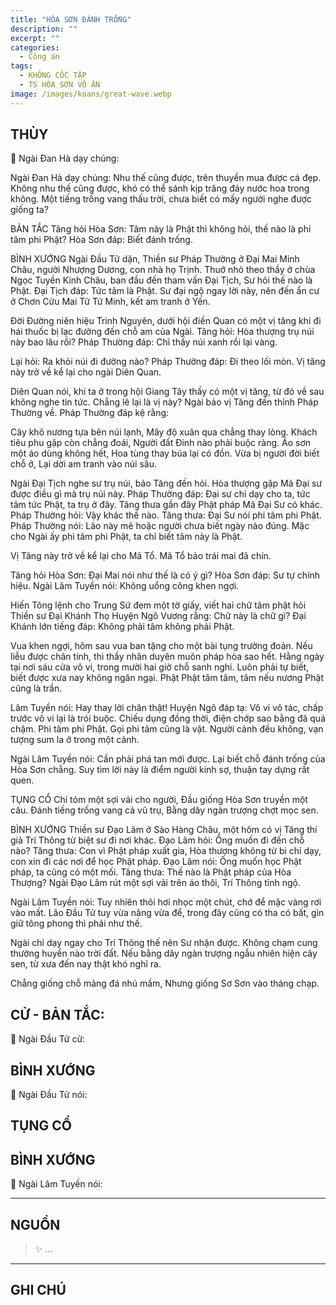 ```yaml
---
title: "HÒA SƠN ĐÁNH TRỐNG"
description: ""
excerpt: ""
categories:
  - Công án
tags:
  - KHÔNG CỐC TẬP
  - TS HÒA SƠN VÔ ÂN 
image: /images/koans/great-wave.webp
---
```


## THÙY

📢 Ngài Đan Hà dạy chúng:



Ngài Đan Hà dạy chúng:
Nhu thế cũng được, trên thuyền mua được cá đẹp. Không nhu thế cũng được, khó có thể sánh kịp trăng đáy nước hoa trong không. Một tiếng trống vang thấu trời, chưa biết có mấy người nghe được giống ta?

BẢN TẮC
Tăng hỏi Hòa Sơn: Tâm này là Phật thì không hỏi, thế nào là phi tâm phi Phật?
Hòa Sơn đáp: Biết đánh trống.

BÌNH XƯỚNG
Ngài Đầu Tử dặn, Thiền sư Pháp Thường ở Đại Mai Minh Châu, người Nhượng Dương, con nhà họ Trịnh. Thuở nhỏ theo thầy ở chùa Ngọc Tuyền Kinh Châu, ban đầu đến tham vấn Đại Tịch, Sư hỏi thế nào là Phật.
Đại Tịch đáp: Tức tâm là Phật.
Sư đại ngộ ngay lời này, nên đến ẩn cư ở Chơn Cửu Mai Tử Tứ Minh, kết am tranh ở Yến.

Đời Đường niên hiệu Trinh Nguyên, dưới hội điền Quan có một vị tăng khi đi hái thuốc bị lạc đường đến chỗ am của Ngài.
Tăng hỏi: Hòa thượng trụ núi này bao lâu rồi?
Pháp Thường đáp: Chỉ thấy núi xanh rồi lại vàng.

Lại hỏi: Ra khỏi núi đi đường nào?
Pháp Thường đáp: Đi theo lối mòn.
Vị tăng này trở về kể lại cho ngài Diên Quan.

Diên Quan nói, khi ta ở trong hội Giang Tây thấy có một vị tăng, từ đó về sau không nghe tin tức. Chẳng lẽ lại là vị này?
Ngài bảo vị Tăng đến thỉnh Pháp Thường về. Pháp Thường đáp kệ rằng:

Cây khô nương tựa bên núi lạnh,
Mây độ xuân qua chẳng thay lòng.
Khách tiêu phu gặp còn chẳng đoái,
Người đất Đinh nào phải buộc ràng.
Áo sơn một áo dùng không hết,
Hoa tùng thay búa lại có đồn.
Vừa bị người đời biết chỗ ở,
Lại dời am tranh vào núi sâu.

Ngài Đại Tịch nghe sư trụ núi, bảo Tăng đến hỏi. Hòa thượng gặp Mã Đại sư được điều gì mà trụ núi này.
Pháp Thường đáp: Đại sư chỉ dạy cho ta, tức tâm tức Phật, ta trụ ở đây.
Tăng thưa gần đây Phật pháp Mã Đại Sư có khác.
Pháp Thường hỏi: Vậy khác thế nào.
Tăng thưa: Đại Sư nói phi tâm phi Phật.
Pháp Thường nói: Lão này mê hoặc người chưa biết ngày nào đúng. Mặc cho Ngài ấy phi tâm phi Phật, ta chỉ biết tâm này là Phật.

Vị Tăng này trở về kể lại cho Mã Tổ.
Mã Tổ bảo trái mai đã chín.

Tăng hỏi Hòa Sơn: Đại Mai nói như thế là có ý gì?
Hòa Sơn đáp: Sư tự chính hiệu.
Ngài Lâm Tuyền nói: Không uổng công khen ngợi.

Hiến Tông lệnh cho Trung Sứ đem một tờ giấy, viết hai chữ tâm phật hỏi Thiền sư Đại Khánh Thọ Huyện Ngô Vương rằng: Chữ này là chữ gì?
Đại Khánh lớn tiếng đáp: Không phải tâm không phải Phật.

Vua khen ngợi, hôm sau vua ban tặng cho một bài tụng trường đoản. Nếu liễu được chân tính, thì thấy nhân duyên muôn pháp hòa sao hết. Hằng ngày tại nơi sáu cửa vô vi, trong mười hai giờ chỗ sanh nghi. Luôn phải tự biết, biết được xưa nay không ngăn ngại. Phật Phật tâm tâm, tâm nếu nương Phật cũng là trần.

Lâm Tuyền nói: Hay thay lời chân thật!
Huyện Ngô đáp tạ: Vô vi vô tác, chấp trước vô vi lại là trói buộc. Chiếu dụng đồng thời, điện chớp sao bằng đã quá chậm. Phi tâm phi Phật. Gọi phi tâm cũng là vật. Người cảnh đều không, vạn tượng sum la ở trong một cảnh.

Ngài Lâm Tuyền nói: Cần phải phá tan mới được. Lại biết chỗ đánh trống của Hòa Sơn chẳng. Suy tìm lời này là điểm người kinh sợ, thuận tay dựng rất quen.

TỤNG CỔ
Chỉ tóm một sợi vải cho người,
Đầu giống Hòa Sơn truyền một câu.
Đánh tiếng trống vang cả vũ trụ,
Bằng dây ngàn trượng chợt mọc sen.

BÌNH XƯỚNG
Thiền sư Đạo Lâm ở Sào Hàng Châu, một hôm có vị Tăng thí giả Trí Thông từ biệt sư đi nơi khác.
Đạo Lâm hỏi: Ông muốn đi đến chỗ nào?
Tăng thưa: Con vì Phật pháp xuất gia, Hòa thượng không từ bi chỉ dạy, con xin đi các nơi để học Phật pháp.
Đạo Lâm nói: Ông muốn học Phật pháp, ta cũng có một mối.
Tăng thưa: Thế nào là Phật pháp của Hòa Thượng?
Ngài Đạo Lâm rút một sợi vải trên áo thôi, Trí Thông tỉnh ngộ.

Ngài Lâm Tuyền nói: Tuy nhiên thôi hơi nhọc một chút, chớ để mặc vàng rơi vào mất. Lão Đầu Tử tuy vừa nâng vừa để, trong đây cũng có tha có bất, gìn giữ tông phong thì phải như thế.

Ngài chỉ dạy ngay cho Trí Thông thế nên Sư nhận được. Không chạm cung thường huyền nào trời đất. Nếu bằng dây ngàn trượng ngẫu nhiên hiện cây sen, từ xưa đến nay thật khó nghĩ ra.

Chẳng giống chỗ mảng đá nhú mầm,
Nhưng giống Sơ Sơn vào tháng chạp.

## CỬ - BẢN TẮC:

📢 Ngài Đầu Tử cử:

> 

## BÌNH XƯỚNG

📢 Ngài Đầu Tử nói:


## TỤNG CỔ

> 

## BÌNH XƯỚNG

📢 Ngài Lâm Tuyền nói:



<hr class="blog-rule" />

## NGUỒN

> ✨ ...

<hr class="blog-rule" />

## GHI CHÚ

[^1]: ⭐️ <a href="/masters/Baizhang-Huaihai" target="_blank">🔗 TS </a>


